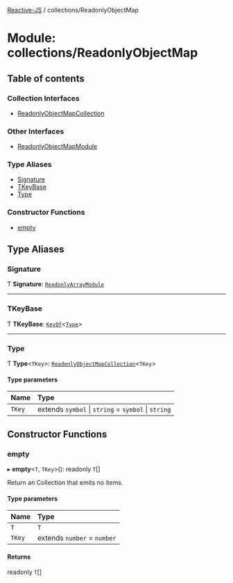 [Reactive-JS](../README.md) / collections/ReadonlyObjectMap

# Module: collections/ReadonlyObjectMap

## Table of contents

### Collection Interfaces

- [ReadonlyObjectMapCollection](../interfaces/collections_ReadonlyObjectMap.ReadonlyObjectMapCollection.md)

### Other Interfaces

- [ReadonlyObjectMapModule](../interfaces/collections_ReadonlyObjectMap.ReadonlyObjectMapModule.md)

### Type Aliases

- [Signature](collections_ReadonlyObjectMap.md#signature)
- [TKeyBase](collections_ReadonlyObjectMap.md#tkeybase)
- [Type](collections_ReadonlyObjectMap.md#type)

### Constructor Functions

- [empty](collections_ReadonlyObjectMap.md#empty)

## Type Aliases

### Signature

Ƭ **Signature**: [`ReadonlyArrayModule`](../interfaces/collections_ReadonlyArray.ReadonlyArrayModule.md)

___

### TKeyBase

Ƭ **TKeyBase**: [`KeyOf`](collections.md#keyof)<[`Type`](collections_ReadonlyObjectMap.md#type)\>

___

### Type

Ƭ **Type**<`TKey`\>: [`ReadonlyObjectMapCollection`](../interfaces/collections_ReadonlyObjectMap.ReadonlyObjectMapCollection.md)<`TKey`\>

#### Type parameters

| Name | Type |
| :------ | :------ |
| `TKey` | extends `symbol` \| `string` = `symbol` \| `string` |

## Constructor Functions

### empty

▸ **empty**<`T`, `TKey`\>(): readonly `T`[]

Return an Collection that emits no items.

#### Type parameters

| Name | Type |
| :------ | :------ |
| `T` | `T` |
| `TKey` | extends `number` = `number` |

#### Returns

readonly `T`[]
